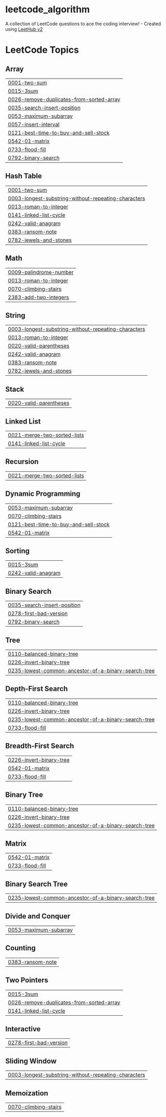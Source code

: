 # leetcode_algorithm
A collection of LeetCode questions to ace the coding interview! - Created using [LeetHub v2](https://github.com/arunbhardwaj/LeetHub-2.0)

<!---LeetCode Topics Start-->
# LeetCode Topics
## Array
|  |
| ------- |
| [0001-two-sum](https://github.com/Joohyeji/leetcode_algorithm/tree/master/0001-two-sum) |
| [0015-3sum](https://github.com/Joohyeji/leetcode_algorithm/tree/master/0015-3sum) |
| [0026-remove-duplicates-from-sorted-array](https://github.com/Joohyeji/leetcode_algorithm/tree/master/0026-remove-duplicates-from-sorted-array) |
| [0035-search-insert-position](https://github.com/Joohyeji/leetcode_algorithm/tree/master/0035-search-insert-position) |
| [0053-maximum-subarray](https://github.com/Joohyeji/leetcode_algorithm/tree/master/0053-maximum-subarray) |
| [0057-insert-interval](https://github.com/Joohyeji/leetcode_algorithm/tree/master/0057-insert-interval) |
| [0121-best-time-to-buy-and-sell-stock](https://github.com/Joohyeji/leetcode_algorithm/tree/master/0121-best-time-to-buy-and-sell-stock) |
| [0542-01-matrix](https://github.com/Joohyeji/leetcode_algorithm/tree/master/0542-01-matrix) |
| [0733-flood-fill](https://github.com/Joohyeji/leetcode_algorithm/tree/master/0733-flood-fill) |
| [0792-binary-search](https://github.com/Joohyeji/leetcode_algorithm/tree/master/0792-binary-search) |
## Hash Table
|  |
| ------- |
| [0001-two-sum](https://github.com/Joohyeji/leetcode_algorithm/tree/master/0001-two-sum) |
| [0003-longest-substring-without-repeating-characters](https://github.com/Joohyeji/leetcode_algorithm/tree/master/0003-longest-substring-without-repeating-characters) |
| [0013-roman-to-integer](https://github.com/Joohyeji/leetcode_algorithm/tree/master/0013-roman-to-integer) |
| [0141-linked-list-cycle](https://github.com/Joohyeji/leetcode_algorithm/tree/master/0141-linked-list-cycle) |
| [0242-valid-anagram](https://github.com/Joohyeji/leetcode_algorithm/tree/master/0242-valid-anagram) |
| [0383-ransom-note](https://github.com/Joohyeji/leetcode_algorithm/tree/master/0383-ransom-note) |
| [0782-jewels-and-stones](https://github.com/Joohyeji/leetcode_algorithm/tree/master/0782-jewels-and-stones) |
## Math
|  |
| ------- |
| [0009-palindrome-number](https://github.com/Joohyeji/leetcode_algorithm/tree/master/0009-palindrome-number) |
| [0013-roman-to-integer](https://github.com/Joohyeji/leetcode_algorithm/tree/master/0013-roman-to-integer) |
| [0070-climbing-stairs](https://github.com/Joohyeji/leetcode_algorithm/tree/master/0070-climbing-stairs) |
| [2383-add-two-integers](https://github.com/Joohyeji/leetcode_algorithm/tree/master/2383-add-two-integers) |
## String
|  |
| ------- |
| [0003-longest-substring-without-repeating-characters](https://github.com/Joohyeji/leetcode_algorithm/tree/master/0003-longest-substring-without-repeating-characters) |
| [0013-roman-to-integer](https://github.com/Joohyeji/leetcode_algorithm/tree/master/0013-roman-to-integer) |
| [0020-valid-parentheses](https://github.com/Joohyeji/leetcode_algorithm/tree/master/0020-valid-parentheses) |
| [0242-valid-anagram](https://github.com/Joohyeji/leetcode_algorithm/tree/master/0242-valid-anagram) |
| [0383-ransom-note](https://github.com/Joohyeji/leetcode_algorithm/tree/master/0383-ransom-note) |
| [0782-jewels-and-stones](https://github.com/Joohyeji/leetcode_algorithm/tree/master/0782-jewels-and-stones) |
## Stack
|  |
| ------- |
| [0020-valid-parentheses](https://github.com/Joohyeji/leetcode_algorithm/tree/master/0020-valid-parentheses) |
## Linked List
|  |
| ------- |
| [0021-merge-two-sorted-lists](https://github.com/Joohyeji/leetcode_algorithm/tree/master/0021-merge-two-sorted-lists) |
| [0141-linked-list-cycle](https://github.com/Joohyeji/leetcode_algorithm/tree/master/0141-linked-list-cycle) |
## Recursion
|  |
| ------- |
| [0021-merge-two-sorted-lists](https://github.com/Joohyeji/leetcode_algorithm/tree/master/0021-merge-two-sorted-lists) |
## Dynamic Programming
|  |
| ------- |
| [0053-maximum-subarray](https://github.com/Joohyeji/leetcode_algorithm/tree/master/0053-maximum-subarray) |
| [0070-climbing-stairs](https://github.com/Joohyeji/leetcode_algorithm/tree/master/0070-climbing-stairs) |
| [0121-best-time-to-buy-and-sell-stock](https://github.com/Joohyeji/leetcode_algorithm/tree/master/0121-best-time-to-buy-and-sell-stock) |
| [0542-01-matrix](https://github.com/Joohyeji/leetcode_algorithm/tree/master/0542-01-matrix) |
## Sorting
|  |
| ------- |
| [0015-3sum](https://github.com/Joohyeji/leetcode_algorithm/tree/master/0015-3sum) |
| [0242-valid-anagram](https://github.com/Joohyeji/leetcode_algorithm/tree/master/0242-valid-anagram) |
## Binary Search
|  |
| ------- |
| [0035-search-insert-position](https://github.com/Joohyeji/leetcode_algorithm/tree/master/0035-search-insert-position) |
| [0278-first-bad-version](https://github.com/Joohyeji/leetcode_algorithm/tree/master/0278-first-bad-version) |
| [0792-binary-search](https://github.com/Joohyeji/leetcode_algorithm/tree/master/0792-binary-search) |
## Tree
|  |
| ------- |
| [0110-balanced-binary-tree](https://github.com/Joohyeji/leetcode_algorithm/tree/master/0110-balanced-binary-tree) |
| [0226-invert-binary-tree](https://github.com/Joohyeji/leetcode_algorithm/tree/master/0226-invert-binary-tree) |
| [0235-lowest-common-ancestor-of-a-binary-search-tree](https://github.com/Joohyeji/leetcode_algorithm/tree/master/0235-lowest-common-ancestor-of-a-binary-search-tree) |
## Depth-First Search
|  |
| ------- |
| [0110-balanced-binary-tree](https://github.com/Joohyeji/leetcode_algorithm/tree/master/0110-balanced-binary-tree) |
| [0226-invert-binary-tree](https://github.com/Joohyeji/leetcode_algorithm/tree/master/0226-invert-binary-tree) |
| [0235-lowest-common-ancestor-of-a-binary-search-tree](https://github.com/Joohyeji/leetcode_algorithm/tree/master/0235-lowest-common-ancestor-of-a-binary-search-tree) |
| [0733-flood-fill](https://github.com/Joohyeji/leetcode_algorithm/tree/master/0733-flood-fill) |
## Breadth-First Search
|  |
| ------- |
| [0226-invert-binary-tree](https://github.com/Joohyeji/leetcode_algorithm/tree/master/0226-invert-binary-tree) |
| [0542-01-matrix](https://github.com/Joohyeji/leetcode_algorithm/tree/master/0542-01-matrix) |
| [0733-flood-fill](https://github.com/Joohyeji/leetcode_algorithm/tree/master/0733-flood-fill) |
## Binary Tree
|  |
| ------- |
| [0110-balanced-binary-tree](https://github.com/Joohyeji/leetcode_algorithm/tree/master/0110-balanced-binary-tree) |
| [0226-invert-binary-tree](https://github.com/Joohyeji/leetcode_algorithm/tree/master/0226-invert-binary-tree) |
| [0235-lowest-common-ancestor-of-a-binary-search-tree](https://github.com/Joohyeji/leetcode_algorithm/tree/master/0235-lowest-common-ancestor-of-a-binary-search-tree) |
## Matrix
|  |
| ------- |
| [0542-01-matrix](https://github.com/Joohyeji/leetcode_algorithm/tree/master/0542-01-matrix) |
| [0733-flood-fill](https://github.com/Joohyeji/leetcode_algorithm/tree/master/0733-flood-fill) |
## Binary Search Tree
|  |
| ------- |
| [0235-lowest-common-ancestor-of-a-binary-search-tree](https://github.com/Joohyeji/leetcode_algorithm/tree/master/0235-lowest-common-ancestor-of-a-binary-search-tree) |
## Divide and Conquer
|  |
| ------- |
| [0053-maximum-subarray](https://github.com/Joohyeji/leetcode_algorithm/tree/master/0053-maximum-subarray) |
## Counting
|  |
| ------- |
| [0383-ransom-note](https://github.com/Joohyeji/leetcode_algorithm/tree/master/0383-ransom-note) |
## Two Pointers
|  |
| ------- |
| [0015-3sum](https://github.com/Joohyeji/leetcode_algorithm/tree/master/0015-3sum) |
| [0026-remove-duplicates-from-sorted-array](https://github.com/Joohyeji/leetcode_algorithm/tree/master/0026-remove-duplicates-from-sorted-array) |
| [0141-linked-list-cycle](https://github.com/Joohyeji/leetcode_algorithm/tree/master/0141-linked-list-cycle) |
## Interactive
|  |
| ------- |
| [0278-first-bad-version](https://github.com/Joohyeji/leetcode_algorithm/tree/master/0278-first-bad-version) |
## Sliding Window
|  |
| ------- |
| [0003-longest-substring-without-repeating-characters](https://github.com/Joohyeji/leetcode_algorithm/tree/master/0003-longest-substring-without-repeating-characters) |
## Memoization
|  |
| ------- |
| [0070-climbing-stairs](https://github.com/Joohyeji/leetcode_algorithm/tree/master/0070-climbing-stairs) |
<!---LeetCode Topics End-->